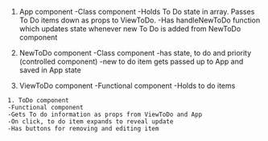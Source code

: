 1. App component
-Class component
-Holds To Do state in array. Passes To Do items down as props to ViewToDo.
-Has handleNewToDo function which updates state whenever new To Do is added from NewToDo component

  1. NewToDo component
  -Class component
  -has state, to do and priority (controlled component)
  -new to do item gets passed up to App and saved in App state

  2. ViewToDo component
  -Functional component
  -Holds to do items

    1. ToDo component
    -Functional component
    -Gets To do information as props from ViewToDo and App
    -On click, to do item expands to reveal update
    -Has buttons for removing and editing item